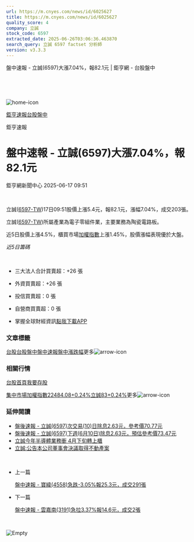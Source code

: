 ```yaml
---
url: https://m.cnyes.com/news/id/6025627
title: https://m.cnyes.com/news/id/6025627
quality_score: 4
company: 立誠
stock_code: 6597
extracted_date: 2025-06-26T03:06:36.463870
search_query: 立誠 6597 factset 分析師
version: v3.3.3
---
```


盤中速報 - 立誠(6597)大漲7.04%，報82.1元 | 鉅亨網 - 台股盤中

‌

‌

![home-icon](/assets/icons/breadCrumb/symbol-icon-home.svg)

[鉅亨速報](/news/cat/anue_live)[台股盤中](/news/cat/tw_live)

鉅亨速報

# 盤中速報 - 立誠(6597)大漲7.04%，報82.1元

鉅亨網新聞中心 2025-06-17 09:51

‌

立誠([6597-TW](https://www.cnyes.com/twstock/6597))17日09:51股價上漲5.4元，報82.1元，漲幅7.04%，成交203張。

立誠([6597-TW](https://www.cnyes.com/twstock/6597))所屬產業為電子零組件業，主要業務為陶瓷電路板。

近5日股價上漲4.5%，櫃買市場[加權指數](https://invest.cnyes.com/index/TWS/TSE01)上漲1.45%，股價漲幅表現優於大盤。

*近5日籌碼*

‌

* 三大法人合計買賣超：+26 張
* 外資買賣超：+26 張
* 投信買賣超：0 張
* 自營商買賣超：0 張

* 掌握全球財經資訊[點我下載APP](http://www.cnyes.com/app/?utm_source=mweb&utm_medium=HamMenuBanner&utm_campaign=fixed&utm_content=entr)

### 文章標籤

[台股](https://news.cnyes.com/tag/台股 "台股")[台股盤中](https://news.cnyes.com/tag/台股盤中 "台股盤中")[盤中速報](https://news.cnyes.com/tag/盤中速報 "盤中速報")[盤中漲跌幅](https://news.cnyes.com/tag/盤中漲跌幅 "盤中漲跌幅")更多![arrow-icon](/assets/icons/arrows/arrow-down.svg)

### 相關行情

[台股首頁](https://www.cnyes.com/twstock)[我要存股](https://supr.link/8OHaU)

[集中市場加權指數22484.08+0.24%](https://invest.cnyes.com/index/TWS/TSE01)[立誠83+0.24%](https://www.cnyes.com/twstock/6597)更多![arrow-icon](/assets/icons/arrows/arrow-down.svg)

### 延伸閱讀

* [盤後速報 - 立誠(6597)次交易(10)日除息2.63元，參考價70.77元](/news/id/6013726)
* [盤後速報 - 立誠(6597)下週(6月10日)除息2.63元，預估參考價73.47元](/news/id/6005210)
* [立誠今年半導體業務衝 4月下旬轉上櫃](/news/id/5917780)
* [立誠:公告本公司董事會決議取得不動產案](/news/id/6022771)

‌

* 上一篇

  [盤中速報 - 寶緯(4558)急跌-3.05%報25.3元，成交291張](/news/id/6025876)
* 下一篇

  [盤中速報 - 雲嘉南(3191)急拉3.37%報14.6元，成交2張](/news/id/6024313)

‌

![Empty](/assets/icons/skeleton/empty-image.svg)

‌